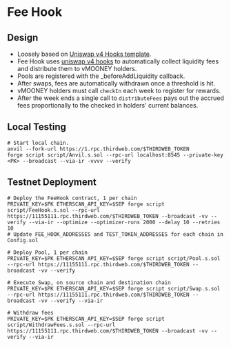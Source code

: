 # Fee Hook

## Design

- Loosely based on [Uniswap v4 Hooks template](https://github.com/uniswapfoundation/v4-template).
- Fee Hook uses [uniswap v4 hooks](https://docs.uniswap.org/contracts/v4/concepts/hooks) to automatically collect liquidity fees and distribute them to vMOONEY holders.
- Pools are registered with the _beforeAddLiquidity callback.
- After swaps, fees are automatically withdrawn once a threshold is hit.
- vMOONEY holders must call `checkIn` each week to register for rewards.
- After the week ends a single call to `distributeFees` pays out the accrued
  fees proportionally to the checked in holders' current balances.

## Local Testing
```
# Start local chain.
anvil --fork-url https://1.rpc.thirdweb.com/$THIRDWEB_TOKEN
forge script script/Anvil.s.sol --rpc-url localhost:8545 --private-key <PK> --broadcast --via-ir -vvvv --verify
```

## Testnet Deployment
```
# Deploy the FeeHook contract, 1 per chain
PRIVATE_KEY=$PK ETHERSCAN_API_KEY=$SEP forge script script/FeeHook.s.sol --rpc-url https://11155111.rpc.thirdweb.com/$THIRDWEB_TOKEN --broadcast -vv --verify --via-ir --optimize --optimizer-runs 2000 --delay 10 --retries 10
# Update FEE_HOOK_ADDRESSES and TEST_TOKEN_ADDRESSES for each chain in Config.sol

# Deploy Pool, 1 per chain
PRIVATE_KEY=$PK ETHERSCAN_API_KEY=$SEP forge script script/Pool.s.sol --rpc-url https://11155111.rpc.thirdweb.com/$THIRDWEB_TOKEN --broadcast -vv --verify

# Execute Swap, on source chain and destination chain
PRIVATE_KEY=$PK ETHERSCAN_API_KEY=$SEP forge script script/Swap.s.sol --rpc-url https://11155111.rpc.thirdweb.com/$THIRDWEB_TOKEN --broadcast -vv --verify --via-ir

# Withdraw fees
PRIVATE_KEY=$PK ETHERSCAN_API_KEY=$SEP forge script script/WithdrawFees.s.sol --rpc-url https://11155111.rpc.thirdweb.com/$THIRDWEB_TOKEN --broadcast -vv --verify --via-ir
```
